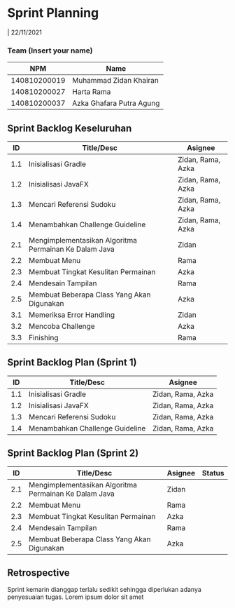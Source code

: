 # Sprint Planning 
| 22/11/2021

### Team (Insert your name)
| NPM           | Name                       |
| ------------- |----------------------------|
| 140810200019  | Muhammad Zidan Khairan     |
| 140810200027  | Harta Rama                 |
| 140810200037  | Azka Ghafara Putra Agung   |

## Sprint Backlog Keseluruhan 
| ID  | Title/Desc | Asignee | 
| --- | ---------- | ------- | 
| 1.1 | Inisialisasi Gradle | Zidan, Rama, Azka | 
| 1.2 | Inisialisasi JavaFX | Zidan, Rama, Azka | 
| 1.3 | Mencari Referensi Sudoku | Zidan, Rama, Azka | 
| 1.4 | Menambahkan Challenge Guideline | Zidan, Rama, Azka | 
| 2.1 | Mengimplementasikan Algoritma Permainan Ke Dalam Java | Zidan | 
| 2.2 | Membuat Menu | Rama | 
| 2.3 | Membuat Tingkat Kesulitan Permainan | Azka | 
| 2.4 | Mendesain Tampilan | Rama | 
| 2.5 | Membuat Beberapa Class Yang Akan Digunakan | Azka | 
| 3.1 | Memeriksa Error Handling | Zidan | 
| 3.2 | Mencoba Challenge | Azka | 
| 3.3 | Finishing | Rama | 

## Sprint Backlog Plan (Sprint 1)
| ID  | Title/Desc | Asignee | 
| --- | ---------- | ------- | 
| 1.1 | Inisialisasi Gradle | Zidan, Rama, Azka | 
| 1.2 | Inisialisasi JavaFX | Zidan, Rama, Azka | 
| 1.3 | Mencari Referensi Sudoku | Zidan, Rama, Azka | 
| 1.4 | Menambahkan Challenge Guideline | Zidan, Rama, Azka | 

## Sprint Backlog Plan (Sprint 2)
| ID  | Title/Desc | Asignee | Status |
| --- | ---------- | ------- | ------ |
| 2.1 | Mengimplementasikan Algoritma Permainan Ke Dalam Java | Zidan |
| 2.2 | Membuat Menu | Rama |
| 2.3 | Membuat Tingkat Kesulitan Permainan | Azka |
| 2.4 | Mendesain Tampilan | Rama |
| 2.5 | Membuat Beberapa Class Yang Akan Digunakan | Azka |

## Retrospective 

Sprint kemarin dianggap terlalu sedikit sehingga diperlukan adanya penyesuaian tugas. Lorem ipsum dolor sit amet
